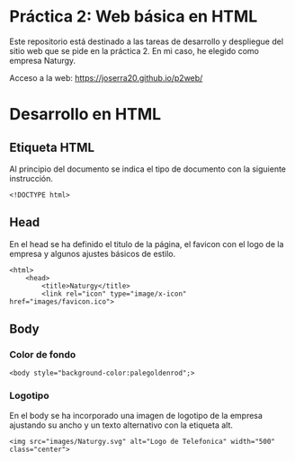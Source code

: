 # Práctica 2: Web básica en HTML
Este repositorio está destinado a las tareas de desarrollo y despliegue del sitio web que se pide en la práctica 2. En mi caso, he elegido como empresa Naturgy.

Acceso a la web: https://joserra20.github.io/p2web/

# Desarrollo en HTML
## Etiqueta HTML
Al principio del documento se indica el tipo de documento con la siguiente instrucción.
```
<!DOCTYPE html>
```
## Head
En el head se ha definido el titulo de la página, el favicon con el logo de la empresa y algunos ajustes básicos de estilo.
```
<html>
    <head>
        <title>Naturgy</title>
        <link rel="icon" type="image/x-icon" href="images/favicon.ico">
```
## Body
### Color de fondo
```
<body style="background-color:palegoldenrod";>
```
### Logotipo
En el body se ha incorporado una imagen de logotipo de la empresa ajustando su ancho y un texto alternativo con la etiqueta alt.
```
<img src="images/Naturgy.svg" alt="Logo de Telefonica" width="500" class="center">
```
